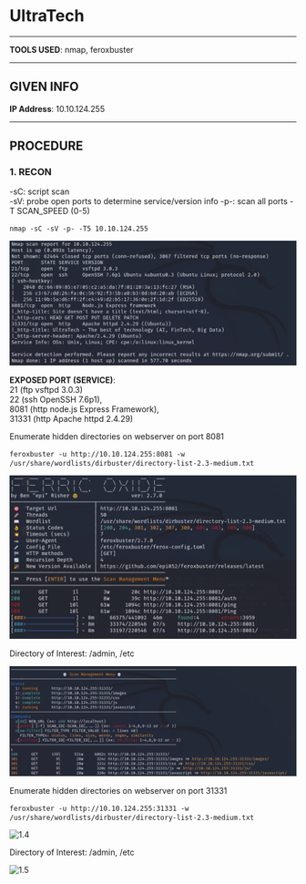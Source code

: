 # UltraTech

--------------------------------------------------------------------

**TOOLS USED**: nmap, feroxbuster

--------------------------------------------------------------------

## GIVEN INFO


**IP Address**: 10.10.124.255

--------------------------------------------------------------------

## PROCEDURE

### 1. RECON

-sC: script scan<br>
-sV: probe open ports to determine service/version info
-p-: scan all ports
-T SCAN_SPEED (0-5)
```
nmap -sC -sV -p- -T5 10.10.124.255
```

![1.1](./imgs/1.1.png)

**EXPOSED PORT (SERVICE)**:<br>
    21 (ftp vsftpd 3.0.3)<br>
    22 (ssh OpenSSH 7.6p1),<br>
    8081 (http node.js Express Framework),<br>
    31331 (http Apache httpd 2.4.29)

Enumerate hidden directories on webserver on port 8081
```
feroxbuster -u http://10.10.124.255:8081 -w /usr/share/wordlists/dirbuster/directory-list-2.3-medium.txt
```

![1.2](./imgs/1.2.png)

Directory of Interest: /admin, /etc

![1.3](./imgs/1.3.png)

Enumerate hidden directories on webserver on port 31331
```
feroxbuster -u http://10.10.124.255:31331 -w /usr/share/wordlists/dirbuster/directory-list-2.3-medium.txt
```
![1.4](./imgs/1.4.png)

Directory of Interest: /admin, /etc

![1.5](./imgs/1.5.png)
